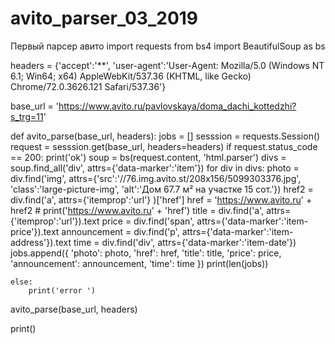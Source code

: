 # avito_parser_03_2019
Первый парсер авито
import requests
from bs4 import BeautifulSoup as bs

headers = {'accept':'*\*', 'user-agent':'User-Agent: Mozilla/5.0 (Windows NT 6.1; Win64; x64) AppleWebKit/537.36 (KHTML, like Gecko) Chrome/72.0.3626.121 Safari/537.36'}

base_url = 'https://www.avito.ru/pavlovskaya/doma_dachi_kottedzhi?s_trg=11'

def avito_parse(base_url, headers):
    jobs = []
    sesssion = requests.Session()
    request = sesssion.get(base_url, headers=headers)
    if request.status_code == 200:
        print('ok')
        soup = bs(request.content, 'html.parser')
        divs = soup.find_all('div', attrs={'data-marker':'item'})
        for div in divs:
           photo = div.find('img', attrs={'src':'//76.img.avito.st/208x156/5099303376.jpg', 'class':'large-picture-img', 'alt':'Дом 67.7 м² на участке 15 сот.'})
           href2 = div.find('a', attrs={'itemprop':'url'} )['href']
           href = 'https://www.avito.ru' + href2
              # print('https://www.avito.ru' + 'href')
           title = div.find('a', attrs={'itemprop':'url'}).text
           price = div.find('span', attrs={'data-marker':'item-price'}).text
           announcement = div.find('p', attrs={'data-marker':'item-address'}).text
           time = div.find('div', attrs={'data-marker':'item-date'})
           jobs.append({
               'photo': photo,
               'href': href,
               'title': title,
               'price': price,
               'announcement': announcement,
               'time': time
           })
        print(len(jobs))

    else:
        print('error ')
avito_parse(base_url, headers)

print()
